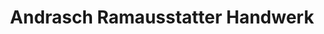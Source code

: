---
title: "Andrasch Ramausstatter Handwerk"
url: /buehlertal/andrasch-ramausstatter-handwerk/
shop: Raumausstattung
---